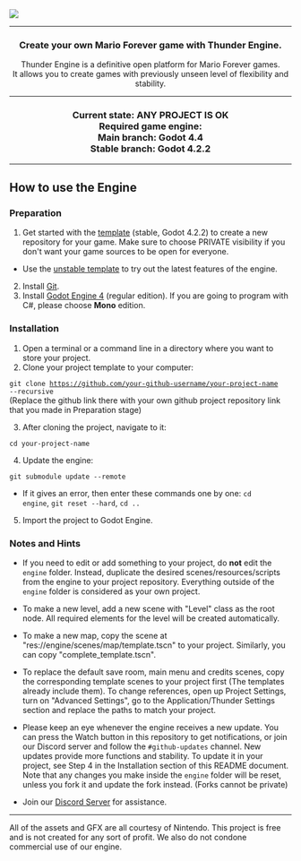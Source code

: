 <img src="https://nx.wtf/s/ckNQqDTNRrb9r89/download/Frame_17.png">

------------
<h3 align="center">
Create your own Mario Forever game with Thunder Engine.
</h3>

<div align="center">
Thunder Engine is a definitive open platform for Mario Forever games.<br/>
It allows you to create games with previously unseen level of flexibility and stability.
</div>

------------

<h3 align="center">
Current state: ANY PROJECT IS OK<br/>
Required game engine:<br/>
Main branch: Godot 4.4<br/>
Stable branch: Godot 4.2.2
</h3>

------------
<h2>How to use the Engine</h2>

<h3>Preparation</h3>

1. Get started with the [template](https://github.com/Thunder-Engine-Dev/te-template) (stable, Godot 4.2.2) to create a new repository for your game. Make sure to choose PRIVATE visibility if you don't want your game sources to be open for everyone.
- Use the [unstable template](https://github.com/Thunder-Engine-Dev/te-unstable-template) to try out the latest features of the engine.
2. Install [Git](https://git-scm.com/downloads).
3. Install [Godot Engine 4](https://godotengine.org/) (regular edition). If you are going to program with C#, please choose **Mono** edition.

<h3>Installation</h3>

1. Open a terminal or a command line in a directory where you want to store your project.<br/>
2. Clone your project template to your computer:

<code>git clone https://github.com/your-github-username/your-project-name --recursive</code><br/>
(Replace the github link there with your own github project repository link that you made in Preparation stage)<br/>

3. After cloning the project, navigate to it:

<code>cd your-project-name</code>

4. Update the engine:

<code>git submodule update --remote</code><br/>
- If it gives an error, then enter these commands one by one: <code>cd engine</code>, <code>git reset --hard</code>, <code>cd ..</code>

5. Import the project to Godot Engine.

<h3>Notes and Hints</h3>

- If you need to edit or add something to your project, do **not** edit the <code>engine</code> folder. Instead, duplicate the desired scenes/resources/scripts from the engine to your project repository. Everything outside of the <code>engine</code> folder is considered as your own project.

- To make a new level, add a new scene with "Level" class as the root node. All required elements for the level will be created automatically.

- To make a new map, copy the scene at "res://engine/scenes/map/template.tscn" to your project. Similarly, you can copy "complete_template.tscn".

- To replace the default save room, main menu and credits scenes, copy the corresponding template scenes to your project first (The templates already include them). To change references, open up Project Settings, turn on "Advanced Settings", go to the Application/Thunder Settings section and replace the paths to match your project.

- Please keep an eye whenever the engine receives a new update. You can press the Watch button in this repository to get notifications, or join our Discord server and follow the `#github-updates` channel. New updates provide more functions and stability. To update it in your project, see Step 4 in the Installation section of this README document. Note that any changes you make inside the `engine` folder will be reset, unless you fork it and update the fork instead. (Forks cannot be private)

- Join our [Discord Server](https://discord.gg/VwgV6GmwXv) for assistance.

------------
All of the assets and GFX are all courtesy of Nintendo. This project is free and is not created for any sort of profit. We also do not condone commercial use of our engine.
